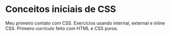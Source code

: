 # Conceitos iniciais de CSS
Meu primeiro contato com CSS. Exercícios usando internal, external e inline CSS. Primeiro currículo feito com HTML e CSS puros.